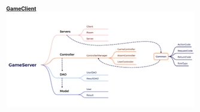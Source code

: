 **[GameClient](https://github.com/RedemWF/My-project)**
![架构图](https://github.com/RedemWF/My-project/blob/main/Server.png)
